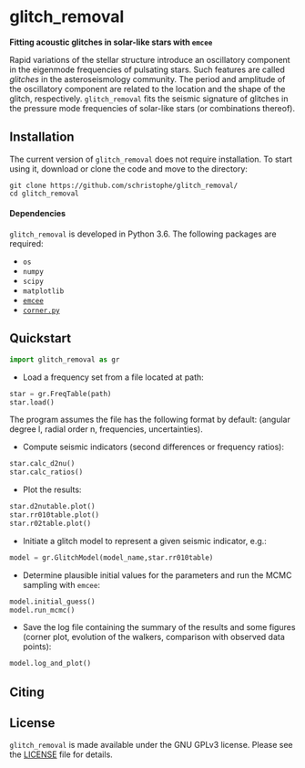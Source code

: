 # glitch_removal
**Fitting acoustic glitches in solar-like stars with `emcee`**

Rapid variations of the stellar structure introduce an oscillatory component in the eigenmode frequencies of pulsating stars. Such features are called *glitches* in the asteroseismology community. The period and amplitude of the oscillatory component are related to the location and the shape of the glitch, respectively. `glitch_removal` fits the seismic signature of glitches in the pressure mode frequencies of solar-like stars (or combinations thereof).

## Installation

The current version of `glitch_removal` does not require installation. To start using it, download or clone the code and move to the directory:

```
git clone https://github.com/schristophe/glitch_removal/
cd glitch_removal
```

#### Dependencies

`glitch_removal` is developed in Python 3.6. The following packages are required:
* `os`
* `numpy`
* `scipy`
* `matplotlib`
* [`emcee`](https://emcee.readthedocs.io/)
* [`corner.py`](https://corner.readthedocs.io/)


## Quickstart

```python
import glitch_removal as gr
```

* Load a frequency set from a file located at path:
 ```python
 star = gr.FreqTable(path)
 star.load()
 ```
The program assumes the file has the following format by default: (angular degree l, radial order n, frequencies, uncertainties).  
 
* Compute seismic indicators (second differences or frequency ratios):
```python
star.calc_d2nu()
star.calc_ratios()
```

* Plot the results:
```python
star.d2nutable.plot()
star.rr010table.plot()
star.r02table.plot()
```

* Initiate a glitch model to represent a given seismic indicator, e.g.:
```python
model = gr.GlitchModel(model_name,star.rr010table)
```

* Determine plausible initial values for the parameters and run the MCMC sampling with `emcee`: 
```python
model.initial_guess()
model.run_mcmc()
```

* Save the log file containing the summary of the results and some figures (corner plot, evolution of the walkers, comparison with observed data points):
```python
model.log_and_plot()
```

## Citing

## License

`glitch_removal` is made available under the GNU GPLv3 license. Please see the [LICENSE](https://github.com/schristophe/glitch_removal/blob/master/LICENSE) file for details.
